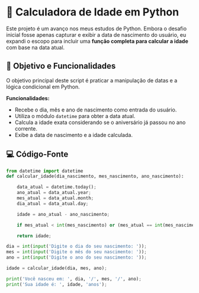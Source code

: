 # 🎂 Calculadora de Idade em Python

Este projeto é um avanço nos meus estudos de Python. Embora o desafio inicial fosse apenas capturar e exibir a data de nascimento do usuário, eu expandi o escopo para incluir uma **função completa para calcular a idade** com base na data atual.

## 🎯 Objetivo e Funcionalidades

O objetivo principal deste script é praticar a manipulação de datas e a lógica condicional em Python.

**Funcionalidades:**

* Recebe o dia, mês e ano de nascimento como entrada do usuário.
* Utiliza o módulo `datetime` para obter a data atual.
* Calcula a idade exata considerando se o aniversário já passou no ano corrente.
* Exibe a data de nascimento e a idade calculada.

## 💻 Código-Fonte

```python
from datetime import datetime
def calcular_idade(dia_nascimento, mes_nascimento, ano_nascimento):

    data_atual = datetime.today();
    ano_atual = data_atual.year;
    mes_atual = data_atual.month;
    dia_atual = data_atual.day;

    idade = ano_atual - ano_nascimento;

    if mes_atual < int(mes_nascimento) or (mes_atual == int(mes_nascimento) and dia_atual < int(dia_nascimento)): idade -= 1

    return idade;

dia = int(input('Digite o dia do seu nascimento: '));
mes = int(input('Digite o mês do seu nascimento: '));
ano = int(input('Digite o ano do seu nascimento: '));

idade = calcular_idade(dia, mes, ano);

print('Você nasceu em: ', dia, '/', mes, '/', ano);
print('Sua idade é: ', idade, 'anos');
